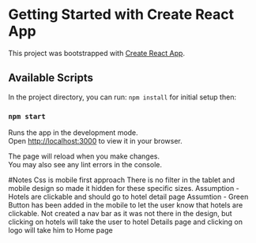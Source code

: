 # Getting Started with Create React App

This project was bootstrapped with [Create React App](https://github.com/facebook/create-react-app).

## Available Scripts

In the project directory, you can run:
`npm install` for initial setup 
then:
### `npm start`

Runs the app in the development mode.\
Open [http://localhost:3000](http://localhost:3000) to view it in your browser.

The page will reload when you make changes.\
You may also see any lint errors in the console.


#Notes
Css is mobile first approach
There is no filter in the tablet and mobile design so made it hidden for these specific sizes.
Assumption - Hotels are clickable and should go to hotel detail page
Assumtion - Green Button has been added in the mobile to let the user know that hotels are clickable.
Not created a nav bar as it was not there in the design, but clicking on hotels will take the user to hotel Details page and clicking on logo will take him to Home page